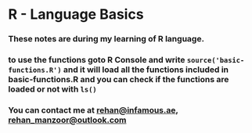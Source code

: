 # R - Language Basics


### These notes are during my learning of R language.

### to use the functions goto R Console and write `source('basic-functions.R')` and it will load all the functions included in basic-functions.R and you can check if the functions are loaded or not with `ls()`

### You can contact me at rehan@infamous.ae, rehan_manzoor@outlook.com